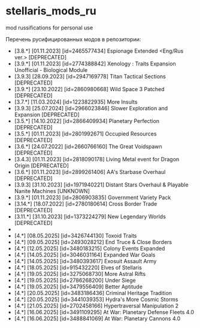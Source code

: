 # stellaris_mods_ru
mod russifications for personal use

Перечень русифицированных модов в репозитории:

- [3.8.*] [01.11.2023] [id=2465577434] Espionage Extended <Eng/Rus ver.> [DEPRECATED]
- [3.9.*] [01.11.2023] [id=2774388842] Xenology : Traits Expansion Unofficial - Biological Module
- [3.9.3] [28.09.2023] [id=2947169778] Titan Tactical Sections [DEPRECATED]
- [3.9.*] [23.10.2022] [id=2860980668] Wild Space 3 Patched [DEPRECATED]
- [3.7.*] [11.03.2024] [id=1223822935] More Insults
- [3.9.3] [25.07.2024] [id=2966023846] Slower Exploration and Expansion [DEPRECATED]
- [3.5.*] [14.10.2022] [id=2866409934] Planetary Perfection [DEPRECATED]
- [3.5.*] [01.11.2023] [id=2801992671] Occupied Resources [DEPRECATED]
- [3.6.*] [24.07.2022] [id=2660766160] The Great Voidspawn [DEPRECATED]
- [3.4.3] [01.11.2023] [id=2818090178] Living Metal event for Dragon Origin [DEPRECATED]
- [3.6.*] [01.11.2023] [id=2899261406] AA's Starbase Overhaul [DEPRECATED]
- [3.9.3] [31.10.2023] [id=1971940221] Distant Stars Overhaul & Playable Nanite Machines [UNKNOWN]
- [3.9.*] [01.11.2023] [id=2806903835] Government Variety Pack
- [3.14.*] [18.07.2022] [id=2780180614] Cross Border Trade [DEPRECATED]
- [3.11.*] [31.10.2023] [id=1373224279] New Legendary Worlds [DEPRECATED]
-
- [4.*] [08.05.2025] [id=3426744130] Toxoid Traits
- [4.*] [09.05.2025] [id=2493028212] End Truce & Close Borders
- [4.*] [12.05.2025] [id=3480183215] Colony Events Expanded
- [4.*] [14.05.2025] [id=3046031164] Expanded War Goals
- [4.*] [14.05.2025] [id=3480393617] Exosuit Assault Army
- [4.*] [18.05.2025] [id=915432220]  Elves of Stellaris
- [4.*] [19.05.2025] [id=3275068730] More Astral Rifts
- [4.*] [19.05.2025] [id=2786268200] Under Siege
- [4.*] [19.05.2025] [id=3479556409] Better Aptitude
- [4.*] [20.05.2025] [id=3483186436] Criminal Heritage Tradition
- [4.*] [20.05.2025] [id=3441039353] Hydra's More Cosmic Storms
- [4.*] [21.05.2025] [id=2702458166] Hypertraversal Manipulation 2
- [4.*] [16.06.2025] [id=3491109295] At War: Planetary Defense Fleets 4.0
- [4.*] [16.06.2025] [id=3488841069] At War: Planetary Cannons 4.0
